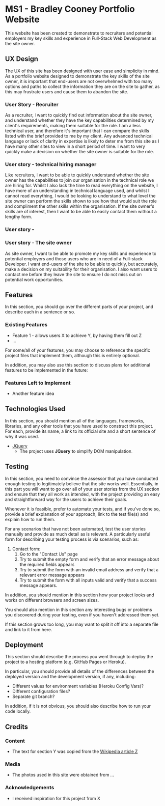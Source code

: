 # MS1 - Bradley Cooney Portfolio Website

This website has been created to demonstrate to recruiters and potential employers my key skills and experience in Full-Stack Web Development as the site owner.

## UX Design

The UX of this site has been designed with user ease and simplicity in mind. As a portfolio website designed to demonstrate the key skills of the site owner, it is important that end-users are not overwhelmed with too many options and paths to collect the information they are on the site to gather, as this may frustrate users and cause them to abandon the site.

### User Story - Recruiter

As a recruiter, I want to quickly find out information about the site owner, and understand whether they have the key capabilities determined by my client's requirements, making them suitable for the role. I am a less technical user, and therefore it's important that I can compare the skills listed with the brief provided to me by my client. Any advanced technical language or lack of clarity in expertise is likely to deter me from this site as I have many other sites to view in a short period of time. I want to very quickly make a decision on whether the site owner is suitable for the role.

<!--The first end user type for this website will be recruiters who are looking for developers on behalf of their clients. As a less technical user, their primary objective when visiting the site, is to understand whether the site owner is a suitable candidate for a client's role, based on the criteria set out.

This user is likely to view many sites similar to this one, and therefore is likely to spend as little time as necessary to understand the site owners capabilities. To ensure that this user can meet their objectives quickly before they move on to other sites, this site needs to help the user navigate the key areas as quickly and efficiently as possible.-->

### User story - technical hiring manager  
Like recruiters, I want to be able to quickly understand whether the site owner has the capabilities to join our organisation in the technical role we are hiring for. Whilst I also lack the time to read everything on the website, I have more of an understanding in technical language used, and whilst I cannot read everything, I would be looking to understand to what level the site owner can perform the skills shown to see how that would suit the role and compliment the other skills within the organisation. If the site owner's skills are of interest, then I want to be able to easily contact them without a lengthy form. 


### User story - 

### User story - The site owner
As site owner, I want to be able to promote my key skills and experience to potential employers and those users who are in need of a Full-stack Developer. I want end-users of the site to be able to quickly, but accurately, make a decision on my suitability for their organisation. I also want users to contact me before they leave the site to ensure I do not miss out on potential work opportunities.


<!--
Use this section to provide insight into your UX process, focusing on who this website is for, what it is that they want to achieve and how your project is the best way to help them achieve these things.

In particular, as part of this section we recommend that you provide a list of User Stories, with the following general structure:
- As a user type, I want to perform an action, so that I can achieve a goal.

This section is also where you would share links to any wireframes, mockups, diagrams etc. that you created as part of the design process. These files should themselves either be included as a pdf file in the project itself (in an separate directory), or just hosted elsewhere online and can be in any format that is viewable inside the browser.
-->

## Features

In this section, you should go over the different parts of your project, and describe each in a sentence or so.

### Existing Features

- Feature 1 - allows users X to achieve Y, by having them fill out Z
- ...

For some/all of your features, you may choose to reference the specific project files that implement them, although this is entirely optional.

In addition, you may also use this section to discuss plans for additional features to be implemented in the future:

### Features Left to Implement

- Another feature idea

## Technologies Used

In this section, you should mention all of the languages, frameworks, libraries, and any other tools that you have used to construct this project. For each, provide its name, a link to its official site and a short sentence of why it was used.

- [JQuery](https://jquery.com)
  - The project uses **JQuery** to simplify DOM manipulation.

## Testing

In this section, you need to convince the assessor that you have conducted enough testing to legitimately believe that the site works well. Essentially, in this part you will want to go over all of your user stories from the UX section and ensure that they all work as intended, with the project providing an easy and straightforward way for the users to achieve their goals.

Whenever it is feasible, prefer to automate your tests, and if you've done so, provide a brief explanation of your approach, link to the test file(s) and explain how to run them.

For any scenarios that have not been automated, test the user stories manually and provide as much detail as is relevant. A particularly useful form for describing your testing process is via scenarios, such as:

1. Contact form:
   1. Go to the "Contact Us" page
   2. Try to submit the empty form and verify that an error message about the required fields appears
   3. Try to submit the form with an invalid email address and verify that a relevant error message appears
   4. Try to submit the form with all inputs valid and verify that a success message appears.

In addition, you should mention in this section how your project looks and works on different browsers and screen sizes.

You should also mention in this section any interesting bugs or problems you discovered during your testing, even if you haven't addressed them yet.

If this section grows too long, you may want to split it off into a separate file and link to it from here.

## Deployment

This section should describe the process you went through to deploy the project to a hosting platform (e.g. GitHub Pages or Heroku).

In particular, you should provide all details of the differences between the deployed version and the development version, if any, including:

- Different values for environment variables (Heroku Config Vars)?
- Different configuration files?
- Separate git branch?

In addition, if it is not obvious, you should also describe how to run your code locally.

## Credits

### Content

- The text for section Y was copied from the [Wikipedia article Z](https://en.wikipedia.org/wiki/Z)

### Media

- The photos used in this site were obtained from ...

### Acknowledgements

- I received inspiration for this project from X
